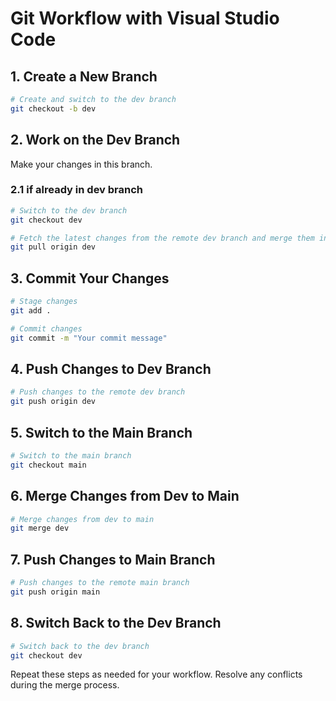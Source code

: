 

# Git Workflow with Visual Studio Code

## 1. Create a New Branch

```bash
# Create and switch to the dev branch
git checkout -b dev
```

## 2. Work on the Dev Branch

Make your changes in this branch.

### 2.1 if already in dev branch
```bash
# Switch to the dev branch
git checkout dev

# Fetch the latest changes from the remote dev branch and merge them into your local dev branch
git pull origin dev
```
## 3. Commit Your Changes

```bash
# Stage changes
git add .

# Commit changes
git commit -m "Your commit message"
```

## 4. Push Changes to Dev Branch

```bash
# Push changes to the remote dev branch
git push origin dev
```

## 5. Switch to the Main Branch

```bash
# Switch to the main branch
git checkout main
```

## 6. Merge Changes from Dev to Main

```bash
# Merge changes from dev to main
git merge dev
```

## 7. Push Changes to Main Branch

```bash
# Push changes to the remote main branch
git push origin main
```

## 8. Switch Back to the Dev Branch

```bash
# Switch back to the dev branch
git checkout dev
```

Repeat these steps as needed for your workflow. Resolve any conflicts during the merge process.
